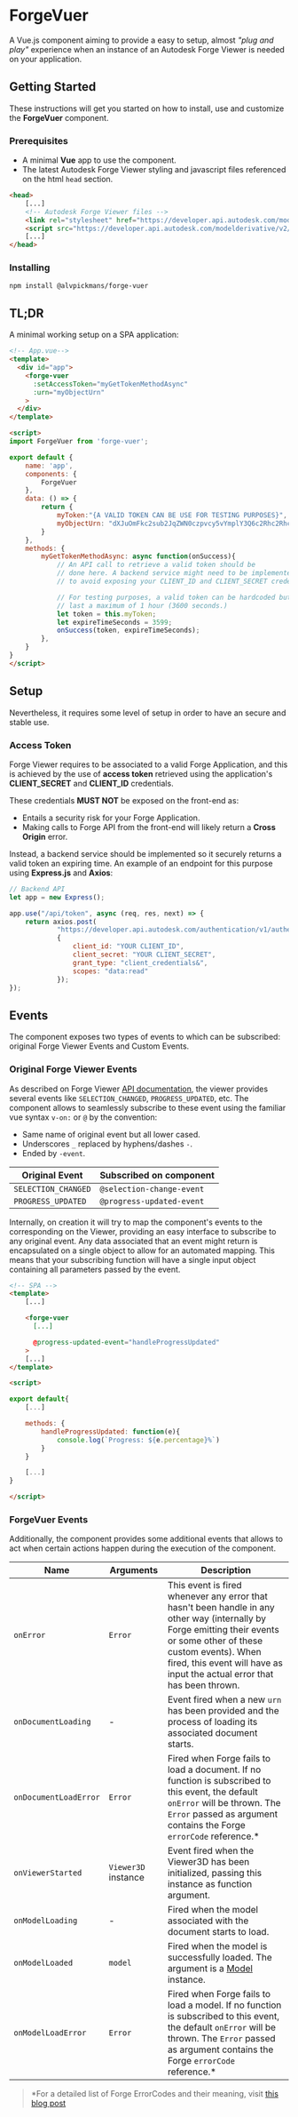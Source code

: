 # ForgeVuer

A Vue.js component aiming to provide a easy to setup, almost *"plug and play"* experience when an instance of an Autodesk Forge Viewer is needed on your application.

## Getting Started

These instructions will get you started on how to install, use and customize the **ForgeVuer** component.

### Prerequisites

- A minimal **Vue** app to use the component.
- The latest Autodesk Forge Viewer styling and javascript files referenced on the html `head` section.

```html
<head>
    [...]
    <!-- Autodesk Forge Viewer files -->
    <link rel="stylesheet" href="https://developer.api.autodesk.com/modelderivative/v2/viewers/style.min.css?v=v6.0" type="text/css">
    <script src="https://developer.api.autodesk.com/modelderivative/v2/viewers/viewer3D.min.js?v=v6.0"></script>
    [...]
</head>
```

### Installing
```
npm install @alvpickmans/forge-vuer
```

## TL;DR

A minimal working setup on a SPA application:

```html
<!-- App.vue-->
<template>
  <div id="app">
    <forge-vuer
      :setAccessToken="myGetTokenMethodAsync"
      :urn="myObjectUrn"
    >
  </div>
</template>

<script>
import ForgeVuer from 'forge-vuer';

export default {
    name: 'app',
    components: {
        ForgeVuer
    },
    data: () => {
        return {
            myToken:"{A VALID TOKEN CAN BE USE FOR TESTING PURPOSES}",
            myObjectUrn: "dXJuOmFkc2sub2JqZWN0czpvcy5vYmplY3Q6c2Rhc2Rhc2QvYnVubnkub2Jq",
        }
    },
    methods: {
        myGetTokenMethodAsync: async function(onSuccess){
            // An API call to retrieve a valid token should be
            // done here. A backend service might need to be implemented
            // to avoid exposing your CLIENT_ID and CLIENT_SECRET credentials.

            // For testing purposes, a valid token can be hardcoded but will 
            // last a maximum of 1 hour (3600 seconds.)
            let token = this.myToken;
            let expireTimeSeconds = 3599;
            onSuccess(token, expireTimeSeconds);
        },
    }
}
</script>
```

## Setup

 Nevertheless, it requires some level of setup in order to have an secure and stable use.

### Access Token

Forge Viewer requires to be associated to a valid Forge Application, and this is achieved by the use of **access token** retrieved using the application's **CLIENT_SECRET** and **CLIENT_ID** credentials.

These credentials **MUST NOT** be exposed on the front-end as:
- Entails a security risk for your Forge Application.
- Making calls to Forge API from the front-end will likely return a **Cross Origin** error.

Instead, a backend service should be implemented so it securely returns a valid token an expiring time. An example of an endpoint for this purpose using **Express.js** and **Axios**:

```javascript
// Backend API
let app = new Express();

app.use("/api/token", async (req, res, next) => {
    return axios.post(
            "https://developer.api.autodesk.com/authentication/v1/authenticate",
            {
                client_id: "YOUR CLIENT_ID",
                client_secret: "YOUR CLIENT_SECRET",
                grant_type: "client_credentials&",
                scopes: "data:read"
            });
});
```

## Events
The component exposes two types of events to which can be subscribed: original Forge Viewer Events and Custom Events.

### Original Forge Viewer Events

As described on Forge Viewer [API documentation](https://autodeskviewer.com/viewers/latest/docs/Autodesk.Viewing.html#events), the viewer provides several events like `SELECTION_CHANGED`, `PROGRESS_UPDATED`, etc. The component allows to seamlessly subscribe to these event using the familiar vue syntax `v-on:` or `@` by the convention:
- Same name of original event but all lower cased.
- Underscores `_` replaced by hyphens/dashes `-`.
- Ended by `-event`.

| Original Event | Subscribed on component |
| --- | --- |
| `SELECTION_CHANGED` | `@selection-change-event` |
| `PROGRESS_UPDATED` | `@progress-updated-event` |

Internally, on creation it will try to map the component's events to the corresponding on the Viewer, providing an easy interface to subscribe to any original event.
Any data associated that an event might return is encapsulated on a single object to allow for an automated mapping. This means that your subscribing function will have a single input object containing all parameters passed by the event.

```html
<!-- SPA -->
<template>
    [...]

    <forge-vuer
      [...]

      @progress-updated-event="handleProgressUpdated"
    >
    [...]
</template>

<script>

export default{
    [...]

    methods: {
        handleProgressUpdated: function(e){
            console.log(`Progress: ${e.percentage}%`)
        }
    }

    [...]
}

</script>
```


### ForgeVuer Events
Additionally, the component provides some additional events that allows to act when certain actions happen during the execution of the component.

| Name | Arguments | Description |
| --- | --- | --- |
| `onError` | `Error` | This event is fired whenever any error that hasn't been handle in any other way (internally by Forge emitting their events or some other of these custom events). When fired, this event will have as input the actual error that has been thrown.|
| `onDocumentLoading` | - | Event fired when a new `urn` has been provided and the process of loading its associated document starts. |
| `onDocumentLoadError` | `Error` | Fired when Forge fails to load a document. If no function is subscribed to this event, the default `onError` will be thrown. The `Error` passed as argument contains the Forge `errorCode` reference.*|
| `onViewerStarted` | `Viewer3D` instance | Event fired when the Viewer3D has been initialized, passing this instance as function argument. |
| `onModelLoading` | - | Fired when the model associated with the document starts to load. |
| `onModelLoaded` | `model` | Fired when the model is successfully loaded. The argument is a [Model](https://forge.autodesk.com/en/docs/viewer/v6/reference/Viewing/Model/) instance.|
| `onModelLoadError` | `Error` | Fired when Forge fails to load a model. If no function is subscribed to this event, the default `onError` will be thrown. The `Error` passed as argument contains the Forge `errorCode` reference.*| 



> *For a detailed list of Forge ErrorCodes and their meaning, visit [this blog post](https://forge.autodesk.com/cloud_and_mobile/2016/01/error-codes-in-view-and-data-api.html)